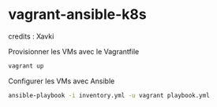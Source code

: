 # vagrant-ansible-k8s

credits : Xavki  

Provisionner les VMs avec le Vagrantfile
```bash
vagrant up
```

Configurer les VMs avec Ansible
```bash
ansible-playbook -i inventory.yml -u vagrant playbook.yml
```